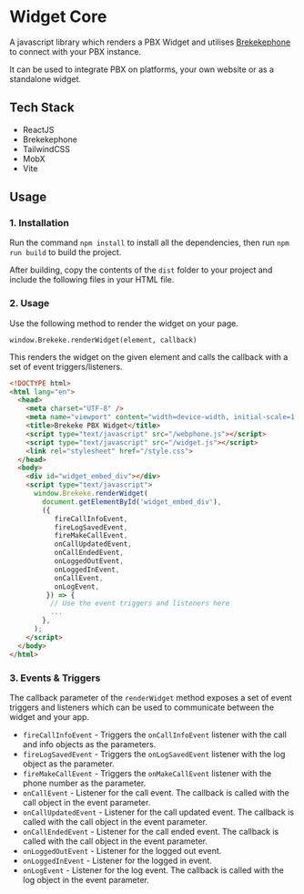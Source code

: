 # Widget Core

A javascript library which renders a PBX Widget and utilises [Brekekephone](https://github.com/brekekesoftware/brekekephone) to connect with your PBX instance.

It can be used to integrate PBX on platforms, your own website or as a standalone widget.

## Tech Stack
- ReactJS
- Brekekephone
- TailwindCSS
- MobX
- Vite

## Usage

### 1. Installation

Run the command `npm install` to install all the dependencies, then run `npm run build` to build the project.

After building, copy the contents of the `dist` folder to your project and include the following files in your HTML file.

### 2. Usage
Use the following method to render the widget on your page.

`window.Brekeke.renderWidget(element, callback)`

This renders the widget on the given element and calls the callback with a set of event triggers/listeners.

```html
<!DOCTYPE html>
<html lang="en">
  <head>
    <meta charset="UTF-8" />
    <meta name="viewport" content="width=device-width, initial-scale=1.0" />
    <title>Brekeke PBX Widget</title>
    <script type="text/javascript" src="/webphone.js"></script>
    <script type="text/javascript" src="/widget.js"></script>
    <link rel="stylesheet" href="/style.css">
  </head>
  <body>
    <div id="widget_embed_div"></div>
    <script type="text/javascript">
      window.Brekeke.renderWidget(
        document.getElementById('widget_embed_div'),
        ({
           fireCallInfoEvent,
           fireLogSavedEvent,
           fireMakeCallEvent,
           onCallUpdatedEvent,
           onCallEndedEvent,
           onLoggedOutEvent,
           onLoggedInEvent,
           onCallEvent,
           onLogEvent,
         }) => {
          // Use the event triggers and listeners here
          ...
        },
      );
    </script>
  </body>
</html>
```

### 3. Events & Triggers
The callback parameter of the `renderWidget` method exposes a set of event triggers and listeners which can be used to communicate between the widget and your app.

- `fireCallInfoEvent` - Triggers the `onCallInfoEvent` listener with the call and info objects as the parameters.
- `fireLogSavedEvent` - Triggers the `onLogSavedEvent` listener with the log object as the parameter.
- `fireMakeCallEvent` - Triggers the `onMakeCallEvent` listener with the phone number as the parameter.
- `onCallEvent` - Listener for the call event. The callback is called with the call object in the event parameter.
- `onCallUpdatedEvent` - Listener for the call updated event. The callback is called with the call object in the event parameter.
- `onCallEndedEvent` - Listener for the call ended event. The callback is called with the call object in the event parameter.
- `onLoggedOutEvent` - Listener for the logged out event.
- `onLoggedInEvent` - Listener for the logged in event.
- `onLogEvent` - Listener for the log event. The callback is called with the log object in the event parameter.


